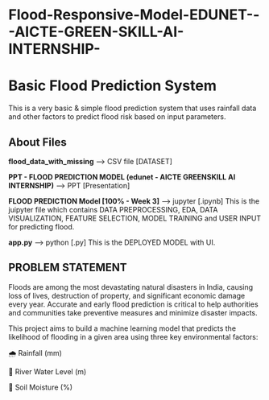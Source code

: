 # Flood-Responsive-Model-EDUNET---AICTE-GREEN-SKILL-AI-INTERNSHIP-

# Basic Flood Prediction System

This is a very basic & simple flood prediction system that uses rainfall data and other factors to predict flood risk based on input parameters.

## About Files

**flood_data_with_missing**  ⟶ CSV file [DATASET]  

**PPT - FLOOD PREDICTION MODEL (edunet - AICTE GREENSKILL AI INTERNSHIP)**  ⟶ PPT [Presentation]  

**FLOOD PREDICTION Model [100% - Week 3]**  ⟶  jupyter [.ipynb] This is the juipyter file which contains DATA PREPROCESSING, EDA, DATA VISUALIZATION, FEATURE SELECTION, MODEL TRAINING and USER INPUT for predicting flood.    

**app.py**  ⟶ python [.py] This is the DEPLOYED MODEL with UI.


## PROBLEM STATEMENT

Floods are among the most devastating natural disasters in India, causing loss of lives, destruction of property, and significant economic damage every year. Accurate and early flood prediction is critical to help authorities and communities take preventive measures and minimize disaster impacts.

This project aims to build a machine learning model that predicts the likelihood of flooding in a given area using three key environmental factors:

🌧️ Rainfall (mm)

🌊 River Water Level (m)

🌱 Soil Moisture (%)
